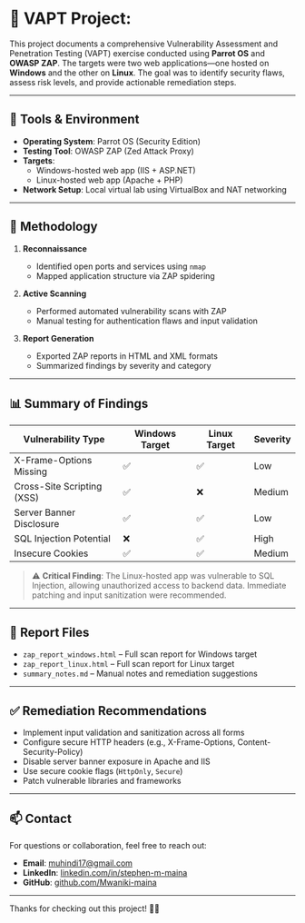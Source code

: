 # 🔐 VAPT Project:    
This project documents a comprehensive Vulnerability Assessment and Penetration Testing (VAPT) exercise conducted using **Parrot OS** and **OWASP ZAP**. The targets were two web applications—one hosted on **Windows** and the other on **Linux**. The goal was to identify security flaws, assess risk levels, and provide actionable remediation steps.

---

## 🧰 Tools & Environment

- **Operating System**: Parrot OS (Security Edition)
- **Testing Tool**: OWASP ZAP (Zed Attack Proxy)
- **Targets**:
  - Windows-hosted web app (IIS + ASP.NET)
  - Linux-hosted web app (Apache + PHP)
- **Network Setup**: Local virtual lab using VirtualBox and NAT networking

---

## 🚀 Methodology

1. **Reconnaissance**
   - Identified open ports and services using `nmap`
   - Mapped application structure via ZAP spidering

2. **Active Scanning**
   - Performed automated vulnerability scans with ZAP
   - Manual testing for authentication flaws and input validation

3. **Report Generation**
   - Exported ZAP reports in HTML and XML formats
   - Summarized findings by severity and category

---

## 📊 Summary of Findings

| Vulnerability Type       | Windows Target | Linux Target | Severity |
|--------------------------|----------------|--------------|----------|
| X-Frame-Options Missing  | ✅              | ✅            | Low      |
| Cross-Site Scripting (XSS) | ✅            | ❌            | Medium   |
| Server Banner Disclosure | ✅              | ✅            | Low      |
| SQL Injection Potential  | ❌              | ✅            | High     |
| Insecure Cookies         | ✅              | ✅            | Medium   |

> ⚠️ **Critical Finding**: The Linux-hosted app was vulnerable to SQL Injection, allowing unauthorized access to backend data. Immediate patching and input sanitization were recommended.

---

## 📁 Report Files

- `zap_report_windows.html` – Full scan report for Windows target  
- `zap_report_linux.html` – Full scan report for Linux target  
- `summary_notes.md` – Manual notes and remediation suggestions

---

## ✅ Remediation Recommendations

- Implement input validation and sanitization across all forms  
- Configure secure HTTP headers (e.g., X-Frame-Options, Content-Security-Policy)  
- Disable server banner exposure in Apache and IIS  
- Use secure cookie flags (`HttpOnly`, `Secure`)  
- Patch vulnerable libraries and frameworks

---

## 📫 Contact

For questions or collaboration, feel free to reach out:

- **Email**: muhindi17@gmail.com  
- **LinkedIn**: [linkedin.com/in/stephen-m-maina](https://www.linkedin.com/in/stephen-m-maina)  
- **GitHub**: [github.com/Mwaniki-maina](https://github.com/Mwaniki-maina/Portfolio)


---

Thanks for checking out this project! 🕵️‍♂️
